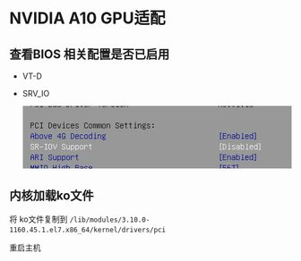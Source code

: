 # NVIDIA A10 GPU适配

## 查看BIOS 相关配置是否已启用

- VT-D

- SRV_IO

  ![image-20221108180806277](./images/image-20221108180806277-8046578.png)



##  内核加载ko文件

将 ko文件复制到 `/lib/modules/3.10.0-1160.45.1.el7.x86_64/kernel/drivers/pci`

重启主机





